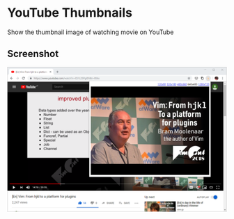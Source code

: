 # YouTube Thumbnails

Show the thumbnail image of watching movie on YouTube

## Screenshot

![screenshot](screenshot.png)
